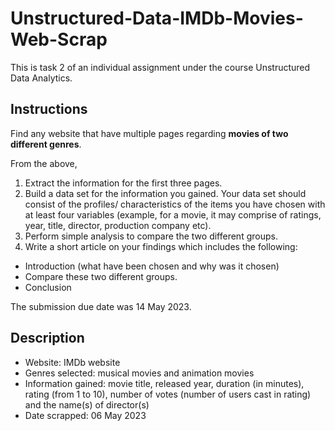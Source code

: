 # Unstructured-Data-IMDb-Movies-Web-Scrap
This is task 2 of an individual assignment under the course Unstructured Data Analytics.

## Instructions
Find any website that have multiple pages regarding **movies of two different genres**.

From the above,
1. Extract the information for the first three pages.
2. Build a data set for the information you gained. Your data set should consist of the profiles/ characteristics of the items you have chosen with at least four variables (example, for a movie, it may comprise of ratings, year, title, director, production company etc).
3. Perform simple analysis to compare the two different groups.
4. Write a short article on your findings which includes the following:
* Introduction (what have been chosen and why was it chosen)
* Compare these two different groups.
* Conclusion

The submission due date was 14 May 2023.

## Description
* Website: IMDb website
* Genres selected: musical movies and animation movies
* Information gained: movie title, released year, duration (in minutes), rating (from 1 to 10), number of votes (number of users cast in rating) and the name(s) of director(s)
* Date scrapped: 06 May 2023
